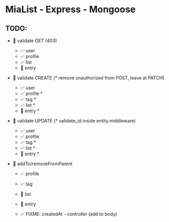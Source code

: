 # MiaList - Express - Mongoose

## **TODO**:

- 🔳 validate GET (403)

  - ✅ user
  - ✅ profile
  - ✅ list
  - 🔳 entry

- 🔳 validate CREATE (\* remove unauthorized from POST, leave at PATCH)

  - ✅ user
  - ✅ profile \*
  - ✅ tag \*
  - ✅ list \*
  - 🔳 entry \*

- 🔳 validate UPDATE (\* validate_id inside entity.middleware)

  - ✅ user
  - ✅ profile
  - ✅ tag \*
  - ✅ list \*
  - 🔳 entry \*

- 🔳 addTo/removeFromParent

  - ✅ profile
  - ✅ tag
  - 🔳 list
  - 🔳 entry

  - ✅ FIXME: createdAt - controller (add to body)
